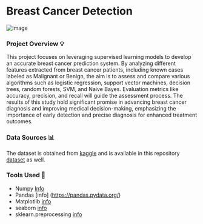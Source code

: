 # Breast Cancer Detection
![image](https://github.com/MuhammadAhsanBughio/Breast-Cancer-Prediction/assets/139073097/c826f624-1c0c-4f91-84b9-342074b255c5)
### Project Overview 💡
This project focuses on leveraging supervised learning models to develop an accurate breast cancer prediction system. By analyzing different features extracted from breast cancer patients, including known cases labeled as Malignant or Benign, the aim is to assess and compare various algorithms such as logistic regression, support vector machines, decision trees, random forests, SVM, and Naive Bayes. Evaluation metrics like accuracy, precision, and recall will guide the assessment process. The results of this study hold significant promise in advancing breast cancer diagnosis and improving medical decision-making, emphasizing the importance of early detection and precise diagnosis for enhanced treatment outcomes.
### Data Sources 📊
The dataset is obtained from [kaggle](https://www.kaggle.com/datasets/yasserh/breast-cancer-dataset) and is available in this repository [dataset](https://github.com/MuhammadAhsanBughio/Breast-Cancer-Detection/tree/main/Dataset) as well.
### Tools Used 🧰
- Numpy [Info](https://numpy.org/)
- Pandas [info] (https://pandas.pydata.org/)
- Matplotlib [info](https://matplotlib.org/)
- seaborn [info](https://seaborn.pydata.org/)
- sklearn.preprocessing [info](https://scikit-learn.org/stable/)
